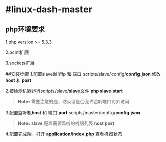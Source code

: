#linux-dash-master
===================

## php环境要求
1.php version >= 5.3.3

2.pcntl扩展

3.sockets扩展

##安装步骤
1.配置slave监听ip 和 端口 scripts/slave/config/**config.json** 修改**host** 和 **port**

2.被检测机器运行scripts/slave/**slave**文件 **php slave start**
> **Note:** 需要注意的是，防火墙是否允许监听端口对外访问.  

3.配置监听机**host** 和 端口 **port** scripts/master/config/**config.json**
> **Note:** **slave** 配置需要监听的机器列表 **host** **port** 

4.配置完成后，打开 **application/index.php** 查看机器状态